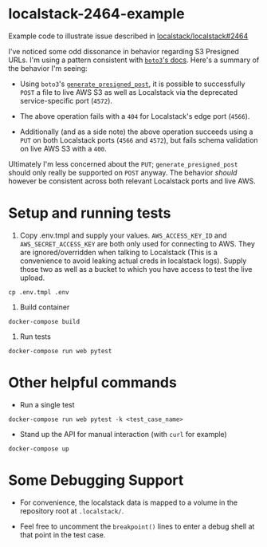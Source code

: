 # localstack-2464-example

Example code to illustrate issue described in [localstack/localstack#2464](https://github.com/localstack/localstack/issues/2464)

I've noticed some odd dissonance in behavior regarding S3 Presigned URLs. I'm using a pattern
consistent with [`boto3`'s docs](https://boto3.amazonaws.com/v1/documentation/api/latest/guide/s3-presigned-urls.html).
Here's a summary of the behavior I'm seeing:

- Using `boto3`'s [`generate_presigned_post`](https://boto3.amazonaws.com/v1/documentation/api/latest/reference/services/s3.html#S3.Client.generate_presigned_post),
it is possible to successfully `POST` a file to live AWS S3 as well as Localstack via the deprecated
service-specific port (`4572`).

- The above operation fails with a `404` for Localstack's edge port (`4566`).

- Additionally (and as a side note) the above operation succeeds using a `PUT` on both Localstack
ports (`4566` and `4572`), but fails schema validation on live AWS S3 with a `400`.

Ultimately I'm less concerned about the `PUT`; `generate_presigned_post` should only really be
supported on `POST` anyway. The behavior _should_ however be consistent across both relevant
Localstack ports and live AWS.

# Setup and running tests

1. Copy .env.tmpl and supply your values. `AWS_ACCESS_KEY_ID` and `AWS_SECRET_ACCESS_KEY` are both
only used for connecting to AWS. They are ignored/overridden when talking to Localstack (This is
a convenience to avoid leaking actual creds in localstack logs). Supply those two as well as a
bucket to which you have access to test the live upload.

```
cp .env.tmpl .env
```

1. Build container

```
docker-compose build
```

1. Run tests

```
docker-compose run web pytest
```

# Other helpful commands

- Run a single test

```
docker-compose run web pytest -k <test_case_name>
```

- Stand up the API for manual interaction (with `curl` for example)

```
docker-compose up
```

# Some Debugging Support

- For convenience, the localstack data is mapped to a volume in the repository root at `.localstack/`.

- Feel free to uncomment the `breakpoint()` lines to enter a debug shell at that point in the test case.
